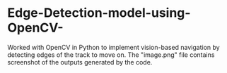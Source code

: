 # Edge-Detection-model-using-OpenCV-
Worked with OpenCV in Python to implement vision-based navigation by detecting edges of the track to move on.
The "image.png" file contains screenshot of the outputs generated by the code.
